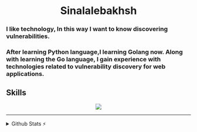 

<p align="center">
    <h1 align="center">&emsp;Sinalalebakhsh&emsp;</h1>
</p>
<p align="center"><h3>I like technology, In this way I want to know discovering vulnerabilities.</h3></p>

<p align="center"><h3>After learning Python language,I learning Golang now. Along with learning the Go language, I gain experience with technologies related to vulnerability discovery for web applications.</h3></p>



<h2>Skills</h2>

<p align="center">
  <a href="https://skillicons.dev">
    <img src="https://skillicons.dev/icons?i=git,python,go,linux,docker,vscode" />
  </a>
</p>
<!-- <p align="center">
  <a href="https://skillicons.dev">
    <img src="https://skillicons.dev/icons?i=" />
  </a>
</p> -->



---------------------------------------------------------------------------
<details>
  <summary>Github Stats ⚡</summary>
  
  <a href="#">![Github stats](https://github-readme-stats.vercel.app/api?username=sinalalebakhsh&theme=blueberry&count_private=true&hide_border=true&line_height=20)</a>
  <a href="#">![Top Langs](https://github-readme-stats.vercel.app/api/top-langs/?username=sinalalebakhsh&layout=compact&theme=blueberry&count_private=true&hide_border=true)</a>
</details>


